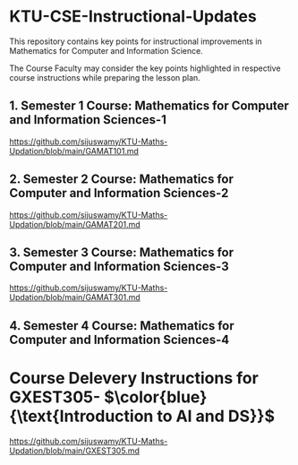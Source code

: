 # KTU-CSE-Instructional-Updates
This repository contains key points for instructional improvements in Mathematics for Computer and Information Science.

The Course Faculty may consider the key points highlighted in respective course instructions while preparing the lesson plan.

## 1. Semester 1 Course: Mathematics for Computer and Information Sciences-1
   <https://github.com/sijuswamy/KTU-Maths-Updation/blob/main/GAMAT101.md>
## 2. Semester 2 Course: Mathematics for Computer and Information Sciences-2
   <https://github.com/sijuswamy/KTU-Maths-Updation/blob/main/GAMAT201.md>
## 3. Semester 3 Course: Mathematics for Computer and Information Sciences-3
   <https://github.com/sijuswamy/KTU-Maths-Updation/blob/main/GAMAT301.md>
## 4. Semester 4 Course: Mathematics for Computer and Information Sciences-4

# Course Delevery Instructions for GXEST305- $\color{blue}{\text{Introduction to AI and DS}}$

   <https://github.com/sijuswamy/KTU-Maths-Updation/blob/main/GXEST305.md>

